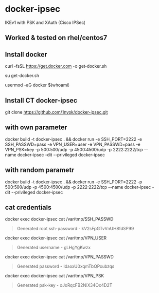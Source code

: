 # docker-ipsec
IKEv1 with PSK and XAuth (Cisco IPSec)

## Worked & tested on rhel/centos7

## Install docker
curl -fsSL https://get.docker.com -o get-docker.sh

su get-docker.sh

usermod -aG docker $(whoami)

## Install CT docker-ipsec
git clone https://github.com/1nvok/docker-ipsec.git

## with own parameter
docker build -t docker-ipsec . && docker run -e SSH_PORT=2222 -e SSH_PASSWD=pass -e VPN_USER=user -e VPN_PASSWD=pass -e VPN_PSK=key -p 500:500/udp -p 4500:4500/udp -p 2222:2222/tcp --name docker-ipsec -dit --privileged docker-ipsec

## with random parametr
docker build -t docker-ipsec . && docker run -e SSH_PORT=2222 -p 500:500/udp -p 4500:4500/udp -p 2222:2222/tcp --name docker-ipsec -dit --privileged docker-ipsec

## cat credentials
docker exec docker-ipsec cat /var/tmp/SSH_PASSWD
> Generated root ssh-password - kV2sFpGTvVnUH8fdSP99

docker exec docker-ipsec cat /var/tmp/VPN_USER
> Generated username - gLHgYgKwzx

docker exec docker-ipsec cat /var/tmp/VPN_PASSWD
> Generated password - IdaoxU0xqmTbQPxubzqs

docker exec docker-ipsec cat /var/tmp/VPN_PSK
> Generated psk-key - oJoRqcFB2NIX34Ox4D2T
